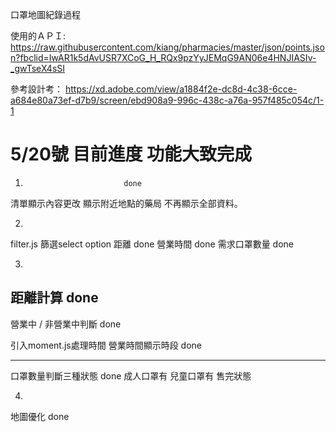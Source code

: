 口罩地圖紀錄過程

使用的ＡＰＩ:
https://raw.githubusercontent.com/kiang/pharmacies/master/json/points.json?fbclid=IwAR1k5dAvUSR7XCoG_H_RQx9pzYyJEMqG9AN06e4HNJIASIv-_gwTseX4sSI

參考設計考：
https://xd.adobe.com/view/a1884f2e-dc8d-4c38-6cce-a684e80a73ef-d7b9/screen/ebd908a9-996c-438c-a76a-957f485c054c/1-1


# 5/20號 目前進度    功能大致完成
1.                           done
清單顯示內容更改
顯示附近地點的藥局
不再顯示全部資料。

2.
filter.js
篩選select option
距離                         done
營業時間                      done
需求口罩數量                  done


3.
距離計算                      done
-------------------------------------------------
營業中 / 非營業中判斷           done


引入moment.js處理時間
營業時間顯示時段                done

-------------------------
口罩數量判斷三種狀態             done
成人口罩有
兒童口罩有
售完狀態

4.
地圖優化                       done



